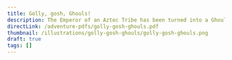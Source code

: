 ```yaml
---
title: Golly, gosh, Ghouls!
description: The Emperor of an Aztec Tribe has been turned into a Ghoul after he drank a potion made by the evil Witch Doctor. The players must investigate the local black market, figure out what's going on, and travel to the lost ancient pyramid where they can brew the antidote.
directLink: /adventure-pdfs/golly-gosh-ghouls.pdf
thumbnail: /illustrations/golly-gosh-ghouls/golly-gosh-ghouls.png
draft: true
tags: []
---
```





